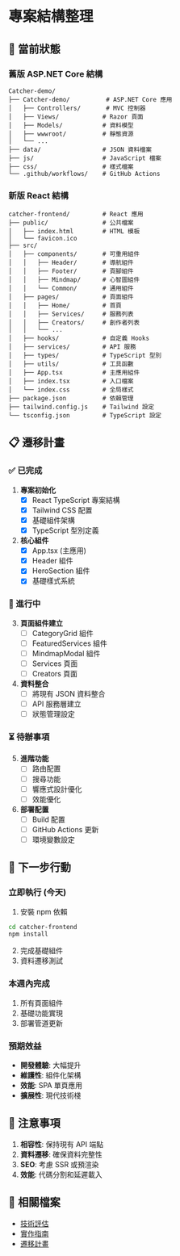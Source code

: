# 專案結構整理

## 🔄 **當前狀態**

### 舊版 ASP.NET Core 結構
```
Catcher-demo/
├── Catcher-demo/          # ASP.NET Core 應用
│   ├── Controllers/       # MVC 控制器
│   ├── Views/            # Razor 頁面
│   ├── Models/           # 資料模型
│   ├── wwwroot/          # 靜態資源
│   └── ...
├── data/                 # JSON 資料檔案
├── js/                   # JavaScript 檔案
├── css/                  # 樣式檔案
└── .github/workflows/    # GitHub Actions
```

### 新版 React 結構
```
catcher-frontend/         # React 應用
├── public/               # 公共檔案
│   ├── index.html        # HTML 模板
│   └── favicon.ico
├── src/
│   ├── components/       # 可重用組件
│   │   ├── Header/       # 導航組件
│   │   ├── Footer/       # 頁腳組件
│   │   ├── Mindmap/      # 心智圖組件
│   │   └── Common/       # 通用組件
│   ├── pages/            # 頁面組件
│   │   ├── Home/         # 首頁
│   │   ├── Services/     # 服務列表
│   │   ├── Creators/     # 創作者列表
│   │   └── ...
│   ├── hooks/            # 自定義 Hooks
│   ├── services/         # API 服務
│   ├── types/            # TypeScript 型別
│   ├── utils/            # 工具函數
│   ├── App.tsx           # 主應用組件
│   ├── index.tsx         # 入口檔案
│   └── index.css         # 全局樣式
├── package.json          # 依賴管理
├── tailwind.config.js    # Tailwind 設定
└── tsconfig.json         # TypeScript 設定
```

## 📋 **遷移計畫**

### ✅ 已完成
1. **專案初始化**
   - [x] React TypeScript 專案結構
   - [x] Tailwind CSS 配置
   - [x] 基礎組件架構
   - [x] TypeScript 型別定義

2. **核心組件**
   - [x] App.tsx (主應用)
   - [x] Header 組件
   - [x] HeroSection 組件
   - [x] 基礎樣式系統

### 🔄 進行中
3. **頁面組件建立**
   - [ ] CategoryGrid 組件
   - [ ] FeaturedServices 組件
   - [ ] MindmapModal 組件
   - [ ] Services 頁面
   - [ ] Creators 頁面

4. **資料整合**
   - [ ] 將現有 JSON 資料整合
   - [ ] API 服務層建立
   - [ ] 狀態管理設定

### ⏳ 待辦事項
5. **進階功能**
   - [ ] 路由配置
   - [ ] 搜尋功能
   - [ ] 響應式設計優化
   - [ ] 效能優化

6. **部署配置**
   - [ ] Build 配置
   - [ ] GitHub Actions 更新
   - [ ] 環境變數設定

## 🚀 **下一步行動**

### 立即執行 (今天)
1. 安裝 npm 依賴
```bash
cd catcher-frontend
npm install
```

2. 完成基礎組件
3. 資料遷移測試

### 本週內完成
1. 所有頁面組件
2. 基礎功能實現
3. 部署管道更新

### 預期效益
- **開發體驗**: 大幅提升
- **維護性**: 組件化架構
- **效能**: SPA 單頁應用
- **擴展性**: 現代技術棧

## 📝 **注意事項**

1. **相容性**: 保持現有 API 端點
2. **資料遷移**: 確保資料完整性
3. **SEO**: 考慮 SSR 或預渲染
4. **效能**: 代碼分割和延遲載入

## 🔗 **相關檔案**
- [技術評估](./BACKEND_EVALUATION.md)
- [實作指南](./REACT_IMPLEMENTATION.md)
- [遷移計畫](./TECH_MIGRATION_PLAN.md)
